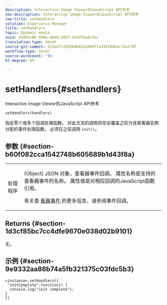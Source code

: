 ```yaml
---
description: Interactive Image Viewer的JavaScript API参考
seo-description: Interactive Image Viewer的JavaScript API参考
seo-title: setHandlers
solution: Experience Manager
title: setHandlers
topic: Dynamic media
uuid: 93db9c88-890e-4be8-b82f-d15978a0cfac
translation-type: tm+mt
source-git-commit: 323a4f72b5bb46832a569ffad38104bac7da17df
workflow-type: tm+mt
source-wordcount: '95'
ht-degree: 3%

---
```



# setHandlers{#sethandlers}

Interactive Image Viewer的JavaScript API参考

`setHandlers(handlers)`

指定零个或多个回调处理函数。 对此方法的调用将完全覆盖之前为该查看器实例分配的事件处理函数。 必须在之前调用 `init()`。

## 参数 {#section-b60f082cca1542748b605689b1d43f8a}

<table id="table_98A620DAE2C340FA97BF7204AE023CC8"> 
 <tbody> 
  <tr> 
   <td colname="col1"> <p> <span class="codeph"> <span class="varname"> 处理程序 </span> </span> </p> </td> 
   <td colname="col2"> <p> <span class="codeph"> {Object} JSON </span> 对象，查看器事件回调。 属性名称是支持的查看器事件的名称。 属性值是对相应回调的JavaScript函数引用。 </p> <p>有关查 <a href="../../../c-html5-aem-asset-viewers/c-html5-aem-interactive-images/c-html5-aem-interactive-image-event-callbacks.md#concept-66d5996f2b1b44cab3d5264cda5c50cd" format="dita" scope="local"> 看器事件 </a> 的更多信息，请参阅事件回调。 </p> </td> 
  </tr> 
 </tbody> 
</table>

## Returns {#section-1d3cf85bc7cc4dfe9670e038d02b9101}

无。

## 示例 {#section-9e9332aa86b74a5fb321375c03fdc5b3}

```
<instance>.setHandlers({ 
 "initComplete":function() { 
  console.log("init complete"); 
} 
})
```

